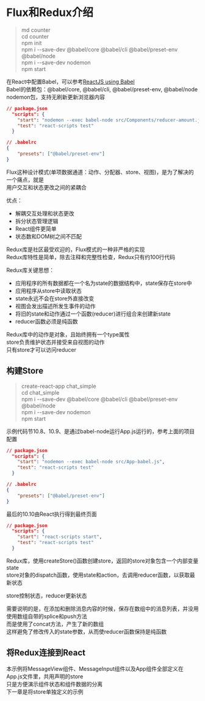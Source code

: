 # Flux和Redux介绍

> md counter  
> cd counter  
> npm init  
> npm i --save-dev @babel/core @babel/cli @babel/preset-env @babel/node  
> npm i --save-dev nodemon  
> npm start  

在React中配置Babel，可以参考[ReactJS using Babel](https://www.geeksforgeeks.org/reactjs-using-babel/)  
Babel的依赖包：@babel/core, @babel/cli, @babel/preset-env, @babel/node  
nodemon包，支持无刷新更新浏览器内容  

```json
// package.json
  "scripts": {
    "start": "nodemon --exec babel-node src/Components/reducer-amount.js",
    "test": "react-scripts test"
  }
```

```json
// .babelrc
{
    "presets": ["@babel/preset-env"]
}
```

Flux这种设计模式(单项数据通道：动作、分配器、store、视图)，是为了解决的一个痛点，就是  
用户交互和状态更改之间的紧耦合  

优点：  

- 解耦交互处理和状态更改  
- 拆分状态管理逻辑  
- React组件更简单  
- 状态数和DOM树之间不匹配  

Redux库是社区最受欢迎的，Flux模式的一种非严格的实现  
Redux库特性是简单，除去注释和完整性检查，Redux只有约100行代码  

Redux库关键思想：  

- 应用程序的所有数据都在一个名为state的数据结构中，state保存在store中  
- 应用程序从store中读取状态  
- state永远不会在store外直接改变  
- 视图会发出描述所发生事件的动作  
- 将旧的state和动作通过一个函数(reducer)进行组合来创建新state  
- reducer函数必须是纯函数  

Redux库中的动作是对象，且始终拥有一个type属性  
store负责维护状态并接受来自视图的动作  
只有store才可以访问reducer  

## 构建Store

> create-react-app chat_simple  
> cd chat_simple  
> npm i --save-dev @babel/core @babel/cli @babel/preset-env @babel/node  
> npm i --save-dev nodemon  
> npm start  

示例代码节10.8、10.9、是通过babel-node运行App.js运行的，参考上面的项目配置  

```json
// package.json
  "scripts": {
    "start": "nodemon --exec babel-node src/App-babel.js",
    "test": "react-scripts test"
  }
```

```json
// .babelrc
{
    "presets": ["@babel/preset-env"]
}
```

最后的10.10由React执行得到最终页面  

```json
// package.json
  "scripts": {
    "start": "react-scripts start",
    "test": "react-scripts test"
  }
```

Redux库，使用createStore()函数创建store，返回的store对象包含一个内部变量state  
store对象的dispatch函数，使用state和action，去调用reducer函数，以获取最新状态  

store控制状态，reducer更新状态

需要说明的是，在添加和删除消息内容的时候，保存在数组中的消息列表，并没用使用数组自带的splice和push方法  
而是使用了concat方法，产生了新的数组  
这样避免了修改传入的state参数，从而使reducer函数保持是纯函数  

## 将Redux连接到React

本示例将MessageView组件、MessageInput组件以及App组件全部定义在App.js文件里，共用声明的store  
只是方便演示组件状态和组件数据的分离  
下一章是将store单独定义的示例  
